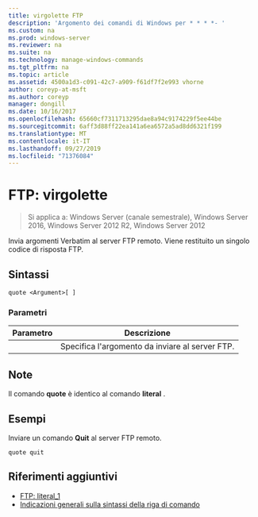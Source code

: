 ```yaml
---
title: virgolette FTP
description: 'Argomento dei comandi di Windows per * * * *- '
ms.custom: na
ms.prod: windows-server
ms.reviewer: na
ms.suite: na
ms.technology: manage-windows-commands
ms.tgt_pltfrm: na
ms.topic: article
ms.assetid: 4500a1d3-c091-42c7-a909-f61df7f2e993 vhorne
author: coreyp-at-msft
ms.author: coreyp
manager: dongill
ms.date: 10/16/2017
ms.openlocfilehash: 65660cf7311713295dae8a94c9174229f5ee44be
ms.sourcegitcommit: 6aff3d88ff22ea141a6ea6572a5ad8dd6321f199
ms.translationtype: MT
ms.contentlocale: it-IT
ms.lasthandoff: 09/27/2019
ms.locfileid: "71376084"
---
```

# <a name="ftp-quote"></a>FTP: virgolette

>Si applica a: Windows Server (canale semestrale), Windows Server 2016, Windows Server 2012 R2, Windows Server 2012

Invia argomenti Verbatim al server FTP remoto. Viene restituito un singolo codice di risposta FTP.   
## <a name="syntax"></a>Sintassi  
```  
quote <Argument>[ ]  
```  
### <a name="parameters"></a>Parametri  

| Parametro  |                    Descrizione                    |
|------------|---------------------------------------------------|
| <Argument> | Specifica l'argomento da inviare al server FTP. |

## <a name="remarks"></a>Note  
Il comando **quote** è identico al comando **literal** .  
## <a name="BKMK_Examples"></a>Esempi  
Inviare un comando **Quit** al server FTP remoto.  
```  
quote quit  
```  
## <a name="additional-references"></a>Riferimenti aggiuntivi  
-   [FTP: literal_1](ftp-literal_1.md)  
-   [Indicazioni generali sulla sintassi della riga di comando](command-line-syntax-key.md)  
